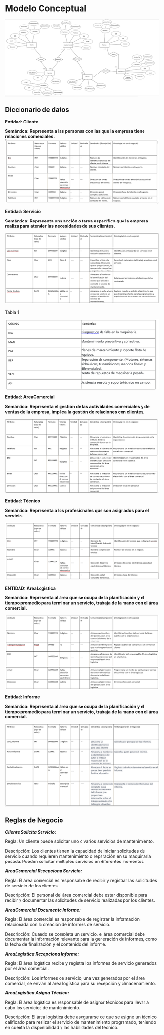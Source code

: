# Modelo Conceptual


![Erdplus](https://github.com/RenzoAr10/DBD-KomaqService/blob/main/Documentacion%20de%20Soporte/ERDPLUS..png?raw=true)


## Diccionario de datos

**Entidad: Cliente**

**Semántica: Representa a las personas con las que la empresa tiene relaciones comerciales.**
![cliente](https://github.com/RenzoAr10/DBD-KomaqService/blob/main/Documentacion%20de%20Soporte/cliente.png)

**Entidad: Servicio**

**Semántica: Representa una acción o tarea específica que la empresa realiza para atender las necesidades de sus clientes.**

![](https://github.com/RenzoAr10/DBD-KomaqService/blob/main/Documentacion%20de%20Soporte/servicio.png)

Tabla 1

![](https://github.com/RenzoAr10/DBD-KomaqService/blob/main/Documentacion%20de%20Soporte/tabla1.png?raw=true)

**Entidad: AreaComercial**

**Semántica: Representa el gestión de las actividades comerciales y de ventas de la empresa, implica la gestión de relaciones con clientes.**

![](https://github.com/RenzoAr10/DBD-KomaqService/blob/main/Documentacion%20de%20Soporte/AreaComercial.png?raw=true)

**Entidad: Técnico**

**Semántica: Representa a los profesionales que son asignados para el servicio.**

![](https://github.com/RenzoAr10/DBD-KomaqService/blob/main/Documentacion%20de%20Soporte/tecnico.png?raw=true)

**ENTIDAD: AreaLogistica**

**Semántica: Representa al área que se ocupa de la planificación y el tiempo promedio para terminar un servicio, trabaja de la mano con el área comercial.**

![](https://github.com/RenzoAr10/DBD-KomaqService/blob/main/Documentacion%20de%20Soporte/AreaLogistica.png?raw=true)

**Entidad: Informe** 

**Semántica: Representa al área que se ocupa de la planificación y el tiempo promedio para terminar un servicio, trabaja de la mano con el área comercial.**

![](https://github.com/RenzoAr10/DBD-KomaqService/blob/main/Documentacion%20de%20Soporte/Informe.png?raw=true)

## Reglas de Negocio 

***Cliente Solicita Servicio:***

Regla: Un cliente puede solicitar uno o varios servicios de mantenimiento.

Descripción: Los clientes tienen la capacidad de iniciar solicitudes de servicio cuando requieren mantenimiento o reparación en su maquinaria pesada. Pueden solicitar múltiples servicios en diferentes momentos.

***AreaComercial Recepciona Servicio:***

Regla: El área comercial es responsable de recibir y registrar las solicitudes de servicio de los clientes.

Descripción: El personal del área comercial debe estar disponible para recibir y documentar las solicitudes de servicio realizadas por los clientes.

***AreaComercial Documenta Informe:***

Regla: El área comercial es responsable de registrar la información relacionada con la creación de informes de servicio.

Descripción: Cuando se completa un servicio, el área comercial debe documentar la información relevante para la generación de informes, como la fecha de finalización y el contenido del informe.

***AreaLogistica Recepciona Informe:***

Regla: El área logística recibe y registra los informes de servicio generados por el área comercial.

Descripción: Los informes de servicio, una vez generados por el área comercial, se envían al área logística para su recepción y almacenamiento.

***AreaLogistica Asigna Técnico:***

Regla: El área logística es responsable de asignar técnicos para llevar a cabo los servicios de mantenimiento.

Descripción: El área logística debe asegurarse de que se asigne un técnico calificado para realizar el servicio de mantenimiento programado, teniendo en cuenta la disponibilidad y las habilidades del técnico.





